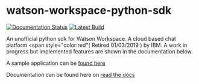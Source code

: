 # watson-workspace-python-sdk 
[![Documentation Status](https://readthedocs.org/projects/watson-workspace-python-sdk/badge/?version=latest)](https://watson-workspace-python-sdk.readthedocs.io/en/latest/?badge=latest)
[![Latest Build](https://travis-ci.org/cathaldi/watson-workspace-python-sdk.svg?branch=master)](https://github.com/cathaldi/watson-workspace-python-sdk/blob/master/tests/full_test.py)



An unofficial python sdk for Watson Workspace. A cloud based chat platform  <span style="color:red"( Retired 01/03/2019 ) </span>  by IBM.
A work in progress but implemented features are shown in the documentation below.

A sample application can be [found here](https://github.com/cathaldi/Watson-Workspace-Sample-App
)


Documentation can be found here on [read the docs](https://watson-workspace-python-sdk.readthedocs.io/en/latest/getting_started.html)